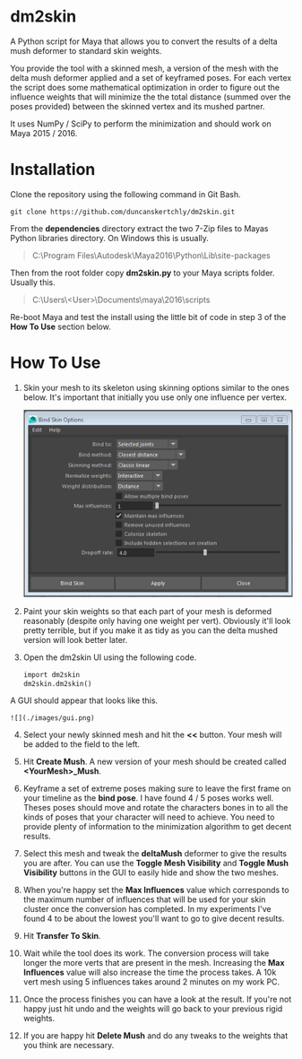 # dm2skin
A Python script for Maya that allows you to convert the results of a delta mush deformer to standard skin weights.
 
You provide the tool with a skinned mesh, a version of the mesh with the delta mush deformer applied and a set of keyframed poses. For each vertex the script does some mathematical optimization in order to figure out the influence weights that will minimize the the total distance (summed over the poses provided) between the skinned vertex and its mushed partner. 

It uses NumPy / SciPy to perform the minimization and should work on Maya 2015 / 2016.
 
# Installation

Clone the repository using the following command in Git Bash.

~~~
git clone https://github.com/duncanskertchly/dm2skin.git
~~~

From the **dependencies** directory extract the two 7-Zip files to Mayas Python libraries directory. On Windows this is usually.

> C:\\Program Files\\Autodesk\\Maya2016\\Python\\Lib\\site-packages

Then from the root folder copy **dm2skin.py** to your Maya scripts folder. Usually this.

> C:\\Users\\\<User\>\\Documents\\maya\\2016\\scripts

Re-boot Maya and test the install using the little bit of code in step 3 of the **How To Use** section below.

# How To Use

1. Skin your mesh to its skeleton using skinning options similar to the ones below. It's important that initially you use only one influence per vertex.

	![](./images/skin_options.png)

2. Paint your skin weights so that each part of your mesh is deformed reasonably (despite only having one weight per vert). Obviously it'll look pretty terrible, but if you make it as tidy as you can the delta mushed version will look better later.
3. Open the dm2skin UI using the following code.

	~~~
	import dm2skin
	dm2skin.dm2skin()
	~~~
A GUI should appear that looks like this.

	![](./images/gui.png)

4. Select your newly skinned mesh and hit the **<<** button. Your mesh will be added to the field to the left.

5. Hit **Create Mush**. A new version of your mesh should be created called **\<YourMesh\>\_Mush**.

6. Keyframe a set of extreme poses making sure to leave the first frame on your timeline as the **bind pose**. I have found 4 / 5 poses works well. Theses poses should move and rotate the characters bones in to all the kinds of poses that your character will need to achieve. You need to provide plenty of information to the minimization algorithm to get decent results.

7. Select this mesh and tweak the **deltaMush** deformer to give the results you are after. You can use the **Toggle Mesh Visibility** and **Toggle Mush Visibility** buttons in the GUI to easily hide and show the two meshes. 

8. When you're happy set the **Max Influences** value which corresponds to the maximum number of influences that will be used for your skin cluster once the conversion has completed. In my experiments I've found 4 to be about the lowest you'll want to go to give decent results.

9. Hit **Transfer To Skin**.

10. Wait while the tool does its work. The conversion process will take longer the more verts that are present in the mesh. Increasing the **Max Influences** value will also increase the time the process takes. A 10k vert mesh using 5 influences takes around 2 minutes on my work PC.

11. Once the process finishes you can have a look at the result. If you're not happy just hit undo and the weights will go back to your previous rigid weights.

12. If you are happy hit **Delete Mush** and do any tweaks to the weights that you think are necessary.
